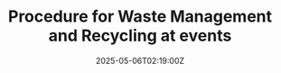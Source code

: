 ---
title: Procedure for Waste Management and Recycling at events
linkTitle: Procedure for Waste Management and Recycling at events
date: '2025-05-06T02:19:00Z'
weight: 1
description: Establish a waste management coordinator, conduct a waste audit, and
  implement clear waste segregation practices during events to enhance recycling efforts
  and align with ISO 20121 sustainability standards. Evaluate and improve the process
  post-event to achieve waste reduction goals.
draft: false
ref: procedure-for-waste-management-and-recycling-at-events
---
